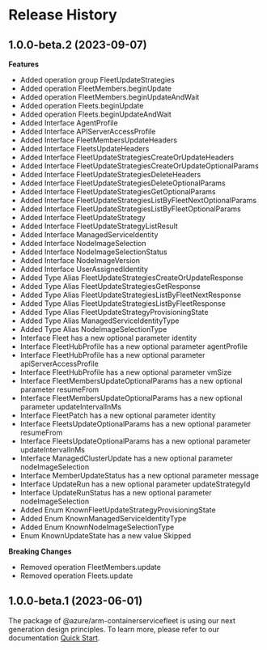 # Release History
    
## 1.0.0-beta.2 (2023-09-07)
    
**Features**

  - Added operation group FleetUpdateStrategies
  - Added operation FleetMembers.beginUpdate
  - Added operation FleetMembers.beginUpdateAndWait
  - Added operation Fleets.beginUpdate
  - Added operation Fleets.beginUpdateAndWait
  - Added Interface AgentProfile
  - Added Interface APIServerAccessProfile
  - Added Interface FleetMembersUpdateHeaders
  - Added Interface FleetsUpdateHeaders
  - Added Interface FleetUpdateStrategiesCreateOrUpdateHeaders
  - Added Interface FleetUpdateStrategiesCreateOrUpdateOptionalParams
  - Added Interface FleetUpdateStrategiesDeleteHeaders
  - Added Interface FleetUpdateStrategiesDeleteOptionalParams
  - Added Interface FleetUpdateStrategiesGetOptionalParams
  - Added Interface FleetUpdateStrategiesListByFleetNextOptionalParams
  - Added Interface FleetUpdateStrategiesListByFleetOptionalParams
  - Added Interface FleetUpdateStrategy
  - Added Interface FleetUpdateStrategyListResult
  - Added Interface ManagedServiceIdentity
  - Added Interface NodeImageSelection
  - Added Interface NodeImageSelectionStatus
  - Added Interface NodeImageVersion
  - Added Interface UserAssignedIdentity
  - Added Type Alias FleetUpdateStrategiesCreateOrUpdateResponse
  - Added Type Alias FleetUpdateStrategiesGetResponse
  - Added Type Alias FleetUpdateStrategiesListByFleetNextResponse
  - Added Type Alias FleetUpdateStrategiesListByFleetResponse
  - Added Type Alias FleetUpdateStrategyProvisioningState
  - Added Type Alias ManagedServiceIdentityType
  - Added Type Alias NodeImageSelectionType
  - Interface Fleet has a new optional parameter identity
  - Interface FleetHubProfile has a new optional parameter agentProfile
  - Interface FleetHubProfile has a new optional parameter apiServerAccessProfile
  - Interface FleetHubProfile has a new optional parameter vmSize
  - Interface FleetMembersUpdateOptionalParams has a new optional parameter resumeFrom
  - Interface FleetMembersUpdateOptionalParams has a new optional parameter updateIntervalInMs
  - Interface FleetPatch has a new optional parameter identity
  - Interface FleetsUpdateOptionalParams has a new optional parameter resumeFrom
  - Interface FleetsUpdateOptionalParams has a new optional parameter updateIntervalInMs
  - Interface ManagedClusterUpdate has a new optional parameter nodeImageSelection
  - Interface MemberUpdateStatus has a new optional parameter message
  - Interface UpdateRun has a new optional parameter updateStrategyId
  - Interface UpdateRunStatus has a new optional parameter nodeImageSelection
  - Added Enum KnownFleetUpdateStrategyProvisioningState
  - Added Enum KnownManagedServiceIdentityType
  - Added Enum KnownNodeImageSelectionType
  - Enum KnownUpdateState has a new value Skipped

**Breaking Changes**

  - Removed operation FleetMembers.update
  - Removed operation Fleets.update
    
    
## 1.0.0-beta.1 (2023-06-01)

The package of @azure/arm-containerservicefleet is using our next generation design principles. To learn more, please refer to our documentation [Quick Start](https://aka.ms/js-track2-quickstart).
